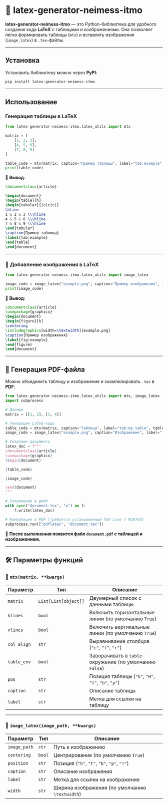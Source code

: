 # 📄 latex-generator-neimess-itmo

**latex-generator-neimess-itmo** — это Python-библиотека для удобного создания кода **LaTeX** с таблицами и изображениями. Она позволяет легко формировать таблицы (`mtx`) и вставлять изображения (`image_latex`) в `.tex`-файлы.

---

##  Установка

Установить библиотеку можно через **PyPI**:

```bash
pip install latex-generator-neimess-itmo
```

---

##  Использование

### **Генерация таблицы в LaTeX**
```python
from latex-generator-neimess-itmo.latex_utils import mtx

matrix = [
    [1, 2, 3],
    [4, 5, 6],
    [7, 8, 9]
]

table_code = mtx(matrix, caption="Пример таблицы", label="tab:example", table_env=True)
print(table_code)
```
📌 **Вывод**:
```latex
\documentclass{article}

\begin{document}
\begin{table}[h]
\begin{tabular}{|c|c|c|}
\hline
1 & 2 & 3 \\\hline
4 & 5 & 6 \\\hline
7 & 8 & 9 \\\hline
\end{tabular}
\caption{Пример таблицы}
\label{tab:example}
\end{table}
\end{document}
```

---

### 🔹 **Добавление изображения в LaTeX**
```python
from latex-generator-neimess-itmo.latex_utils import image_latex

image_code = image_latex("example.png", caption="Пример изображения", label="fig:example")
print(image_code)
```
📌 **Вывод**:
```latex
\documentclass{article}
\usepackage{graphicx}
\begin{document}
\begin{figure}[h]
\centering
\includegraphics[width=\textwidth]{example.png}
\caption{Пример изображения}
\label{fig:example}
\end{figure}
\end{document}
```

---

## 📄 **Генерация PDF-файла**
Можно объединить таблицу и изображение и скомпилировать `.tex` в **PDF**:

```python
from latex-generator-neimess-itmo.latex_utils import mtx, image_latex
import subprocess

# Данные
matrix = [[1, 2], [3, 4]]

# Генерация LaTeX-кода
table_code = mtx(matrix, caption="Таблица", label="tab:my_table", table_env=True)
image_code = image_latex("example.png", caption="Изображение", label="fig:my_image")

# Создание документа
latex_doc = f"""
\documentclass{article}
\usepackage{graphicx}
\begin{document}

{table_code}

{image_code}

\end{document}
"""

# Сохранение в файл
with open("document.tex", "w") as f:
    f.write(latex_doc)

# Компиляция в PDF (требуется установленный TeX Live / MiKTeX)
subprocess.run(["pdflatex", "document.tex"])
```

📌 **После выполнения появится файл `document.pdf` с таблицей и изображением.**

---

## 🛠 **Параметры функций**

### 📌 `mtx(matrix, **kwargs)`
| Параметр    | Тип   | Описание |
|-------------|-------|-----------|
| `matrix`    | `List[List[object]]` | Двумерный список с данными таблицы |
| `hlines`    | `bool` | Включить горизонтальные линии (по умолчанию `True`) |
| `vlines`    | `bool` | Включить вертикальные линии (по умолчанию `True`) |
| `col_align` | `str`  | Выравнивание столбцов (`"c"`, `"l"`, `"r"`) |
| `table_env` | `bool` | Заворачивать в `table`-окружение (по умолчанию `False`) |
| `pos`       | `str`  | Позиция таблицы (`"h"`, `"H"`, `"t"`, `"b"`, `"p"`) |
| `caption`   | `str`  | Описание таблицы |
| `label`     | `str`  | Метка для ссылки на таблицу |

---

### 📌 `image_latex(image_path, **kwargs)`
| Параметр    | Тип   | Описание |
|-------------|-------|-----------|
| `image_path` | `str`  | Путь к изображению |
| `centering`  | `bool` | Центрирование (по умолчанию `True`) |
| `position`   | `str`  | Позиция (`"h"`, `"t"`, `"b"`, `"p"`, `"!"`) |
| `caption`    | `str`  | Описание изображения |
| `label`      | `str`  | Метка для ссылки на изображение |
| `width`      | `str`  | Ширина изображения (по умолчанию `\textwidth`) |

